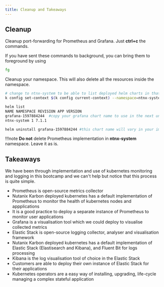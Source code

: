 ```yaml
---
title: Cleanup and Takeaways
---
```


## Cleanup

Cleanup port-forwarding for Prometheus and Grafana. Just **ctrl+c** the
commands.

If you have sent these commands to background, you can bring them to
foreground by using

```bash
fg
```

Cleanup your namespace. This will also delete all the resources inside
the namespace.

```bash
# change to ntnx-system to be able to list deployed helm charts in that namespace
k config set-context $(k config current-context) --namespace=ntnx-system
```
```bash
helm list  
NAME NAMESPACE REVISION APP VERSION 
grafana-1597884244  #copy your grafana chart name to use in the next uninstall command
ntnx-system 1 7.1.1
```
```bash
helm uninstall grafana-1597884244 #this chart name will vary in your implementation
```

!!!note
       **Do not** delete Prometheus implementation in **ntnx-system** namespace. Leave it as is.

## Takeaways

We have been through implementation and use of kubernetes monitoring and logging in this bootcamp and we can't help but notice that this process is quite simple.

-   Prometheus is open-source metrics collector
-   Nutanix Karbon deployed kubernetes has a default implementation of Prometheus to monitor the health of kubernetes nodes and appplications
-   It is a good practice to deploy a separate instance of Prometheus to monitor user applications
-   Grafana is a visualisation tool which we could deploy to visualise collected metrics
-   Elastic Stack is open-source logging collector, analyser and visualisation framework
-   Nutanix Karbon deployed kubernetes has a default implementation of Elastic Stack (Elastisearch and Kibana), and Fluent Bit for logs processing
-   Kibana is the log visualisation tool of choice in the Elastic Stack
-   Customers are able to deploy their own instance of Elastic Stack for their applications
-   Kubernetes operators are a easy way of installing, upgrading, life-cycle managing a complex stateful application
